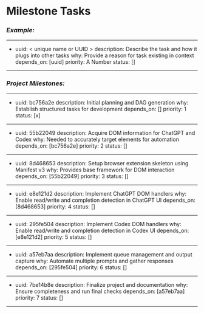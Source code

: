 # Milestone Tasks
### ***Example:***
---
- uuid: < unique name or UUID >
  description: Describe the task and how it plugs into other tasks
  why: Provide a reason for task existing in context
  depends_on: [uuid]
  priority: A Number
  status: []
---

### ***Project Milestones:***
---
- uuid: bc756a2e
  description: Initial planning and DAG generation
  why: Establish structured tasks for development
  depends_on: []
  priority: 1
  status: [x]
---
- uuid: 55b22049
  description: Acquire DOM information for ChatGPT and Codex
  why: Needed to accurately target elements for automation
  depends_on: [bc756a2e]
  priority: 2
  status: []
---
- uuid: 8d468653
  description: Setup browser extension skeleton using Manifest v3
  why: Provides base framework for DOM interaction
  depends_on: [55b22049]
  priority: 3
  status: []
---
- uuid: e8e121d2
  description: Implement ChatGPT DOM handlers
  why: Enable read/write and completion detection in ChatGPT UI
  depends_on: [8d468653]
  priority: 4
  status: []
---
- uuid: 295fe504
  description: Implement Codex DOM handlers
  why: Enable read/write and completion detection in Codex UI
  depends_on: [e8e121d2]
  priority: 5
  status: []
---
- uuid: a57eb7aa
  description: Implement queue management and output capture
  why: Automate multiple prompts and gather responses
  depends_on: [295fe504]
  priority: 6
  status: []
---
- uuid: 7be14b8e
  description: Finalize project and documentation
  why: Ensure completeness and run final checks
  depends_on: [a57eb7aa]
  priority: 7
  status: []
---
